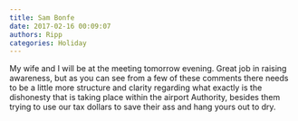 ```yaml
---
title: Sam Bonfe
date: 2017-02-16 00:09:07
authors: Ripp
categories: Holiday
---
```


 My wife and I will be at the meeting tomorrow evening. Great job in raising awareness, but as you can see from a few of these comments there needs to be a little more structure and clarity regarding what exactly is the dishonesty that is taking place within the airport Authority, besides them trying to use our tax dollars to save their ass and hang yours out to dry.